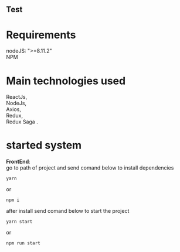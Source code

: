 ## Test   

# Requirements
nodeJS: ">=8.11.2"  
NPM  

# Main technologies used    
ReactJs,       
NodeJs,   
Axios,    
Redux,    
Redux Saga .   
 
# started system      
**FrontEnd**:     
go to path of project and send comand below to install dependencies   
```
yarn
```    
or    

```
npm i
``` 
after install send comand below to start the project    
```
yarn start
``` 
or   
```
npm run start
``` 
